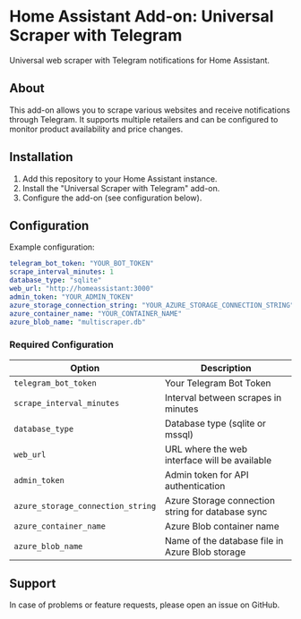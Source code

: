 # Home Assistant Add-on: Universal Scraper with Telegram

Universal web scraper with Telegram notifications for Home Assistant.

## About

This add-on allows you to scrape various websites and receive notifications through Telegram. It supports multiple retailers and can be configured to monitor product availability and price changes.

## Installation

1. Add this repository to your Home Assistant instance.
2. Install the "Universal Scraper with Telegram" add-on.
3. Configure the add-on (see configuration below).

## Configuration

Example configuration:

```yaml
telegram_bot_token: "YOUR_BOT_TOKEN"
scrape_interval_minutes: 1
database_type: "sqlite"
web_url: "http://homeassistant:3000"
admin_token: "YOUR_ADMIN_TOKEN"
azure_storage_connection_string: "YOUR_AZURE_STORAGE_CONNECTION_STRING"
azure_container_name: "YOUR_CONTAINER_NAME"
azure_blob_name: "multiscraper.db"
```

### Required Configuration

| Option | Description |
|--------|------------|
| `telegram_bot_token` | Your Telegram Bot Token |
| `scrape_interval_minutes` | Interval between scrapes in minutes |
| `database_type` | Database type (sqlite or mssql) |
| `web_url` | URL where the web interface will be available |
| `admin_token` | Admin token for API authentication |
| `azure_storage_connection_string` | Azure Storage connection string for database sync |
| `azure_container_name` | Azure Blob container name |
| `azure_blob_name` | Name of the database file in Azure Blob storage |

## Support

In case of problems or feature requests, please open an issue on GitHub.
